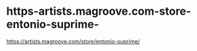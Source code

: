 # https-artists.magroove.com-store-entonio-suprime-
https://artists.magroove.com/store/entonio-suprime/
